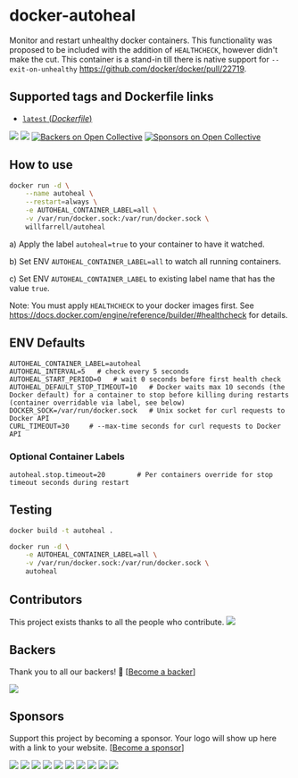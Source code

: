 # docker-autoheal

Monitor and restart unhealthy docker containers. 
This functionality was proposed to be included with the addition of `HEALTHCHECK`, however didn't make the cut.
This container is a stand-in till there is native support for `--exit-on-unhealthy` https://github.com/docker/docker/pull/22719.

## Supported tags and Dockerfile links
- [`latest` (*Dockerfile*)](https://github.com/willfarrell/docker-autoheal/blob/master/Dockerfile)

[![](https://images.microbadger.com/badges/version/willfarrell/autoheal.svg)](http://microbadger.com/images/willfarrell/autoheal "Get your own version badge on microbadger.com")  [![](https://images.microbadger.com/badges/image/willfarrell/autoheal.svg)](http://microbadger.com/images/willfarrell/autoheal "Get your own image badge on microbadger.com")
[![Backers on Open Collective](https://opencollective.com/docker-autoheal/backers/badge.svg)](#backers)
 [![Sponsors on Open Collective](https://opencollective.com/docker-autoheal/sponsors/badge.svg)](#sponsors) 

## How to use
```bash
docker run -d \
    --name autoheal \
    --restart=always \
    -e AUTOHEAL_CONTAINER_LABEL=all \
    -v /var/run/docker.sock:/var/run/docker.sock \
    willfarrell/autoheal
```
a) Apply the label `autoheal=true` to your container to have it watched.

b) Set ENV `AUTOHEAL_CONTAINER_LABEL=all` to watch all running containers. 

c) Set ENV `AUTOHEAL_CONTAINER_LABEL` to existing label name that has the value `true`.

Note: You must apply `HEALTHCHECK` to your docker images first. See https://docs.docker.com/engine/reference/builder/#healthcheck for details.

## ENV Defaults
```
AUTOHEAL_CONTAINER_LABEL=autoheal
AUTOHEAL_INTERVAL=5   # check every 5 seconds
AUTOHEAL_START_PERIOD=0   # wait 0 seconds before first health check
AUTOHEAL_DEFAULT_STOP_TIMEOUT=10   # Docker waits max 10 seconds (the Docker default) for a container to stop before killing during restarts (container overridable via label, see below)
DOCKER_SOCK=/var/run/docker.sock   # Unix socket for curl requests to Docker API
CURL_TIMEOUT=30     # --max-time seconds for curl requests to Docker API
```

### Optional Container Labels
```
autoheal.stop.timeout=20        # Per containers override for stop timeout seconds during restart
```

## Testing
```bash
docker build -t autoheal .

docker run -d \
    -e AUTOHEAL_CONTAINER_LABEL=all \
    -v /var/run/docker.sock:/var/run/docker.sock \
    autoheal                                                                        
```

## Contributors

This project exists thanks to all the people who contribute. 
<a href="https://github.com/willfarrell/docker-autoheal/graphs/contributors"><img src="https://opencollective.com/docker-autoheal/contributors.svg?width=890&button=false" /></a>


## Backers

Thank you to all our backers! 🙏 [[Become a backer](https://opencollective.com/docker-autoheal#backer)]

<a href="https://opencollective.com/docker-autoheal#backers" target="_blank"><img src="https://opencollective.com/docker-autoheal/backers.svg?width=890"></a>


## Sponsors

Support this project by becoming a sponsor. Your logo will show up here with a link to your website. [[Become a sponsor](https://opencollective.com/docker-autoheal#sponsor)]

<a href="https://opencollective.com/docker-autoheal/sponsor/0/website" target="_blank"><img src="https://opencollective.com/docker-autoheal/sponsor/0/avatar.svg"></a>
<a href="https://opencollective.com/docker-autoheal/sponsor/1/website" target="_blank"><img src="https://opencollective.com/docker-autoheal/sponsor/1/avatar.svg"></a>
<a href="https://opencollective.com/docker-autoheal/sponsor/2/website" target="_blank"><img src="https://opencollective.com/docker-autoheal/sponsor/2/avatar.svg"></a>
<a href="https://opencollective.com/docker-autoheal/sponsor/3/website" target="_blank"><img src="https://opencollective.com/docker-autoheal/sponsor/3/avatar.svg"></a>
<a href="https://opencollective.com/docker-autoheal/sponsor/4/website" target="_blank"><img src="https://opencollective.com/docker-autoheal/sponsor/4/avatar.svg"></a>
<a href="https://opencollective.com/docker-autoheal/sponsor/5/website" target="_blank"><img src="https://opencollective.com/docker-autoheal/sponsor/5/avatar.svg"></a>
<a href="https://opencollective.com/docker-autoheal/sponsor/6/website" target="_blank"><img src="https://opencollective.com/docker-autoheal/sponsor/6/avatar.svg"></a>
<a href="https://opencollective.com/docker-autoheal/sponsor/7/website" target="_blank"><img src="https://opencollective.com/docker-autoheal/sponsor/7/avatar.svg"></a>
<a href="https://opencollective.com/docker-autoheal/sponsor/8/website" target="_blank"><img src="https://opencollective.com/docker-autoheal/sponsor/8/avatar.svg"></a>
<a href="https://opencollective.com/docker-autoheal/sponsor/9/website" target="_blank"><img src="https://opencollective.com/docker-autoheal/sponsor/9/avatar.svg"></a>


